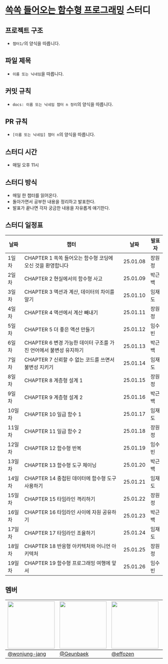 # [쏙쏙 들어오는 함수형 프로그래밍](https://product.kyobobook.co.kr/detail/S000001952246) 스터디

## 프로젝트 구조

- `챕터1/`의 양식을 따릅니다.

## 파일 제목

- `이름 또는 닉네임`을 따릅니다.

## 커밋 규칙

- `docs: 이름 또는 닉네임 챕터 n 정리`의 양식을 따릅니다.

## PR 규칙

- `[이름 또는 닉네임] 챕터 n`의 양식을 따릅니다.

## 스터디 시간

- 매일 오후 11시

## 스터디 방식

- 매일 한 챕터를 읽어온다.
- 돌아가면서 공부한 내용을 정리하고 발표한다.
- 발표가 끝나면 각자 궁금한 내용을 자유롭게 얘기한다.

## 스터디 일정표

| 날짜 | 챕터 | 날짜 | 발표자 |
|------|------|------|--------|
| 1일차 | CHAPTER 1 쏙쏙 들어오는 함수형 코딩에 오신 것을 환영합니다 | 25.01.08 | 장원정 |
| 2일차 | CHAPTER 2 현실에서의 함수형 사고 | 25.01.09 | 박근백 |
| 3일차 | CHAPTER 3 액션과 계산, 데이터의 차이를 알기 | 25.01.10 | 임재도 |
| 4일차 | CHAPTER 4 액션에서 계산 빼내기 | 25.01.11 | 장원정 |
| 5일차 | CHAPTER 5 더 좋은 액션 만들기 | 25.01.12 | 임수빈 |
| 6일차 | CHAPTER 6 변경 가능한 데이터 구조를 가진 언어에서 불변성 유지하기 | 25.01.13 | 박근백 |
| 7일차 | CHAPTER 7 신뢰할 수 없는 코드를 쓰면서 불변성 지키기 | 25.01.14 | 임재도 |
| 8일차 | CHAPTER 8 계층형 설계 1 | 25.01.15 | 장원정 |
| 9일차 | CHAPTER 9 계층형 설계 2 | 25.01.16 | 박근백 |
| 10일차 | CHAPTER 10 일급 함수 1 | 25.01.17 | 임재도 |
| 11일차 | CHAPTER 11 일급 함수 2 | 25.01.18 | 장원정 |
| 12일차 | CHAPTER 12 함수형 반복 | 25.01.19 | 임수빈 |
| 13일차 | CHAPTER 13 함수형 도구 체이닝 | 25.01.20 | 박근백 |
| 14일차 | CHAPTER 14 중첩된 데이터에 함수형 도구 사용하기 | 25.01.21 | 임재도 |
| 15일차 | CHAPTER 15 타임라인 격리하기 | 25.01.22 | 장원정 |
| 16일차 | CHAPTER 16 타임라인 사이에 자원 공유하기 | 25.01.23 | 박근백 |
| 17일차 | CHAPTER 17 타임라인 조율하기 | 25.01.24 | 임재도 |
| 18일차 | CHAPTER 18 반응형 아키텍처와 어니언 아키텍처 | 25.01.25 | 장원정 |
| 19일차 | CHAPTER 19 함수형 프로그래밍 여행에 앞서 | 25.01.26 | 임수빈 |

## 멤버

| <img src="https://github.com/wonjung-jang.png" width="150px" /> | <img src="https://github.com/Geunbaek.png" width="150px" /> | <img src="https://github.com/effozen.png" width="150px" /> | <img src="https://github.com/SU-VIN.png" width="150px" /> |
|---------|------|------|--------|
| [@wonjung-jang](https://github.com/wonjung-jang) | [@Geunbaek](https://github.com/Geunbaek) | [@effozen](https://github.com/effozen) | [@SU-VIN](https://github.com/SU-VIN) |
